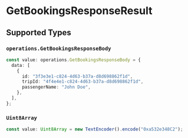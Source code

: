 # GetBookingsResponseResult


## Supported Types

### `operations.GetBookingsResponseBody`

```typescript
const value: operations.GetBookingsResponseBody = {
  data: [
    {
      id: "3f3e3e1-c824-4d63-b37a-d8d698862f1d",
      tripId: "4f4e4e1-c824-4d63-b37a-d8d698862f1d",
      passengerName: "John Doe",
    },
  ],
};
```

### `Uint8Array`

```typescript
const value: Uint8Array = new TextEncoder().encode("0xa532e348C2");
```

